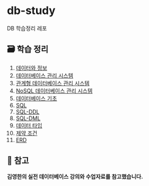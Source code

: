 # db-study
DB 학습정리 레포

## 🗃️ 학습 정리
1. [데이터와 정보](https://www.notion.so/27f8e70ba5ff800787f8e935da00ba69?source=copy_link)
2. [데이터베이스 관리 시스템](https://www.notion.so/27f8e70ba5ff8032bafac48c70944604?source=copy_link)
3. [관계형 데이터베이스 관리 시스템](https://www.notion.so/27f8e70ba5ff80ddb16bcc2ad25ec98b?source=copy_link)
4. [NoSQL 데이터베이스 관리 시스템](https://www.notion.so/NoSQL-27f8e70ba5ff8089859cf68deceb46d2?source=copy_link)
5. [데이터베이스 기초](https://www.notion.so/2808e70ba5ff80a7ba34f335c339c4d5?source=copy_link)
6. [SQL](https://www.notion.so/SQL-2808e70ba5ff80d0aa0be0029b94e0b3?source=copy_link)
7. [SQL-DDL](https://www.notion.so/SQL-DDL-2858e70ba5ff80a1899febdb6a702d2d?source=copy_link)
8. [SQL-DML](https://www.notion.so/SQL-DML-28b8e70ba5ff801cb843c65cc3d93586?source=copy_link)
9. [데이터 타입](https://www.notion.so/2808e70ba5ff80dea022cb8f75619a51?source=copy_link)
10. [제약 조건](https://www.notion.so/2808e70ba5ff8074abbfcafd8c883a5d?source=copy_link)
11. [ERD](https://www.notion.so/ERD-28b8e70ba5ff8093976eeb1476216d1d?source=copy_link)

## 📄 참고
**김영한의 실전 데이터베이스 강의와 수업자료를 참고했습니다.**
